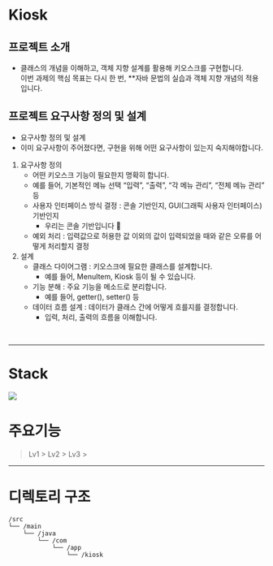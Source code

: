 # Kiosk

## 프로젝트 소개  
 - 클래스의 개념을 이해하고, 객체 지향 설계를 활용해 키오스크를 구현합니다.<br>
  이번 과제의 핵심 목표는 다시 한 번, **자바 문법의 실습과 객체 지향 개념의 적용 입니다.
## 프로젝트 요구사항 정의 및 설계 
 - 요구사항 정의 및 설계
 - 이미 요구사항이 주어졌다면, 구현을 위해 어떤 요구사항이 있는지 숙지해야합니다.
1. 요구사항 정의
    - 어떤 키오스크 기능이 필요한지 명확히 합니다.
    - 예를 들어, 기본적인 메뉴 선택 “입력”, “출력”, “각 메뉴 관리”, “전체 메뉴 관리” 등
    - 사용자 인터페이스 방식 결정 : 콘솔 기반인지, GUI(그래픽 사용자 인터페이스) 기반인지
        - 우리는 콘솔 기반입니다 🙂
    - 예외 처리 : 입력값으로 허용한 값 이외의 값이 입력되었을 때와 같은 오류를 어떻게 처리할지 결정
2. 설계
    - 클래스 다이어그램 : 키오스크에 필요한 클래스를 설계합니다.
        - 예를 들어, MenuItem, Kiosk 등이 될 수 있습니다.
    - 기능 분해 : 주요 기능을 메소드로 분리합니다.
        - 예를 들어, getter(), setter() 등
    - 데이터 흐름 설계 : 데이터가 클래스 간에 어떻게 흐를지를 결정합니다.
        - 입력, 처리, 출력의 흐름을 이해합니다.
<br>
<hr/>

# Stack
<img src="https://img.shields.io/badge/java-007396?style=for-the-badge&logo=OpenJDK&logoColor=white">


# 주요기능  

> Lv1    >
> Lv2    >
 > Lv3   >

<hr/>


# 디렉토리 구조
```
/src
└── /main
    └── /java
        └── /com
            └── /app
                └── /kiosk
```
